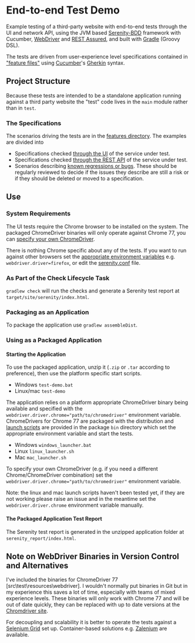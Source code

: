# End-to-end Test Demo
Example testing of a third-party website with end-to-end tests through the UI and network API, using the JVM based [Serenity-BDD](http://www.thucydides.info/#/) framework with Cucumber, [WebDriver](https://www.seleniumhq.org/docs/03_webdriver.jsp) and [REST Assured](http://rest-assured.io/), and built with [Gradle](https://gradle.org/) (Groovy DSL).

The tests are driven from user-experience level specifications contained in ["feature files"](src/main/resources/features/) using [Cucumber](https://cucumber.io/)'s [Gherkin](https://cucumber.io/docs/gherkin/reference/) syntax.

## Project Structure
Because these tests are intended to be a standalone application running against a third party website the "test" code lives in the `main` module rather than in `test`.

### The Specifications

The scenarios driving the tests are in the [features directory](src/main/resources/features/). The examples are divided into
  * Specifications checked [through the UI](features/user_experience/booking.feature) of the service under test.
  * Specifications checked [through the REST API](features/network_behaviour/booking_api.feature) of the service under test.
  * Scenarios describing [known regressions or bugs](features/regressions/regressions.feature). These should be regularly reviewed to decide if the issues they describe are still a risk or if they should be deleted or moved to a specification.

## Use

### System Requirements
The UI tests require the Chrome browser to be installed on the system. The packaged ChromeDriver binaries will only operate against Chrome 77, you can [specify your own ChromeDriver](#starting-the-application).

There is nothing Chrome specific about any of the tests. If you want to run against other browsers set the [appropriate environment variables](http://www.thucydides.info/docs/serenity/#_running_serenity_tests_from_the_command_line) e.g. `webdriver.driver=firefox`, or edit the [serenity.conf](serenity.conf) file.

### As Part of the Check Lifecycle Task
`gradlew check` will run the checks and generate a Serenity test report at `target/site/serenity/index.html`.

### Packaging as an Application
To package the application use `gradlew assembleDist`.

### Using as a Packaged Application

#### Starting the Application
To use the packaged application, unzip it (`.zip` or `.tar` according to preference), then use the platform specific start scripts.

  * Windows `test-demo.bat`
  * Linux/mac `test-demo`

The application relies on a platform appropriate ChromeDriver binary being available and specified with the `webdriver.driver.chrome="path/to/chromedriver"` environment variable.
ChromeDrivers for Chrome 77 are packaged with the distribution and [launch scripts](src/main/launchers) are provided in the package `bin` directory which set the appropriate environment variable and start the tests.

  * Windows `windows_launcher.bat`
  * Linux `linux_launcher.sh`
  * Mac `mac_launcher.sh`

To specify your own ChromeDriver (e.g. if you need a different Chrome/ChromeDriver combination) set the `webdriver.driver.chrome="path/to/chromedriver"` environment variable.

Note: the linux and mac launch scripts haven't been tested yet, if they are not working please raise an issue and in the meantime set the `webdriver.driver.chrome` environment variable manually.

#### The Packaged Application Test Report
The Serenity test report is generated in the unzipped application folder at `serenity_report/index.html`.

## Note on WebDriver Binaries in Version Control and Alternatives
I've included the binaries for ChromeDriver 77 [src\test\resources\webdriver]. I wouldn't normally put binaries in Git but in my experience this saves a lot of time, especially with teams of mixed experience levels. These binaries will only work with Chrome 77 and will be out of date quickly, they can be replaced with up to date versions at the [Chromdriver site](https://sites.google.com/a/chromium.org/chromedriver/downloads).

For decoupling and scalability it is better to operate the tests against a [Selenium Grid](https://github.com/SeleniumHQ/selenium/wiki/Grid2) set up. Container-based solutions e.g. [Zalenium](https://opensource.zalando.com/zalenium/) are available. 
